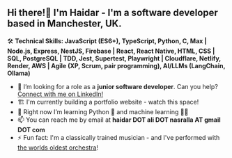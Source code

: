 ## Hi there!👋 I'm Haidar - I'm a software developer based in Manchester, UK.

🛠️ **Technical Skills: JavaScript (ES6+), TypeScript, Python, C, Max | Node.js, Express, NestJS, Firebase | React, React Native, HTML, CSS | SQL, PostgreSQL | TDD, Jest, Supertest, Playwright | Cloudflare, Netlify, Render, AWS | Agile (XP, Scrum, pair programming), AI/LLMs (LangChain, Ollama)**

- 🔭 I’m looking for a role as a **junior software developer**. Can you help? [Connect with me on LinkedIn!](https://www.linkedin.com/in/haidarnasralla/)
- 🏗️ I'm currently building a portfolio website - watch this space!
- 🌱 Right now I’m learning Python 🐍 and machine learning 🤖🧠
- 📫 You can reach me by email at **haidar DOT ali DOT nasralla AT gmail DOT com**
- ⚡ Fun fact: I'm a classically trained musician - and I've performed with [the worlds oldest orchestra](https://www.youtube.com/watch?v=ffqp3uyB7xg)!
